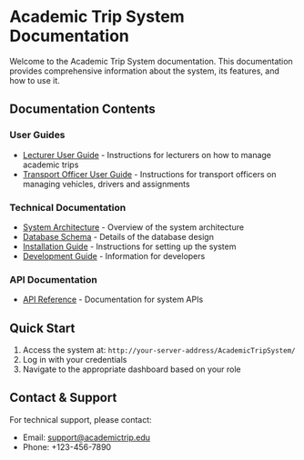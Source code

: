 # Academic Trip System Documentation

Welcome to the Academic Trip System documentation. This documentation provides comprehensive information about the system, its features, and how to use it.

## Documentation Contents

### User Guides
- [Lecturer User Guide](user-guides/lecturer-guide.md) - Instructions for lecturers on how to manage academic trips
- [Transport Officer User Guide](user-guides/transport-guide.md) - Instructions for transport officers on managing vehicles, drivers and assignments

### Technical Documentation
- [System Architecture](technical/architecture.md) - Overview of the system architecture
- [Database Schema](technical/database-schema.md) - Details of the database design
- [Installation Guide](technical/installation-guide.md) - Instructions for setting up the system
- [Development Guide](technical/development-guide.md) - Information for developers

### API Documentation
- [API Reference](technical/api-reference.md) - Documentation for system APIs

## Quick Start

1. Access the system at: `http://your-server-address/AcademicTripSystem/`
2. Log in with your credentials
3. Navigate to the appropriate dashboard based on your role

## Contact & Support

For technical support, please contact:
- Email: support@academictrip.edu
- Phone: +123-456-7890
